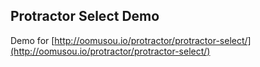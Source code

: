 Protractor Select Demo
---
Demo for [http://oomusou.io/protractor/protractor-select/](http://oomusou.io/protractor/protractor-select/)
